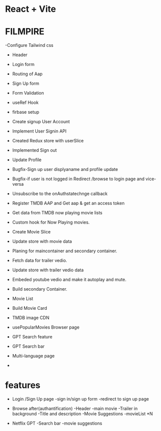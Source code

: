 # React + Vite
# FILMPIRE

-Configure Tailwind css
- Header
- Login form
- Routing of Aap
- Sign Up form
- Form Validation
- useRef Hook
- firbase setup
- Create signup  User Account
- Implement User Signin API
- Created Redux store with userSlice
- Implemented Sign out
- Update Profile
- Bugfix-Sign up user displyaname and profile update
- Bugfix-if user is not logged in Redirect /browse to login page and vice-versa
- Unsubscribe to the onAuthstatechnge callback
- Register TMDB AAP and Get aap & get an access token
- Get data from TMDB now playing movie lists
- Custom hook for Now Playing movies.
- Create Movie Slice
- Update store with movie data
- Planing for maincontainer and secondary container.
- Fetch data for trailer vedio.
- Update store with trailer vedio data
- Embeded youtube vedio and make it autoplay and mute.
- Build secondary Container.
- Movie List
- Build Movie Card
- TMDB image CDN
- usePopularMovies Browser page
- GPT Search feature
- GPT Search bar
- Multi-language page
  
- 


# features
- Login /Sign Up page
    -sign in/sign up form
    -redirect to sign up page
- Browse after(authantification)
    -Header
    -main movie
        -Trailer in background
        -Title and description
        -Movie Suggestions
            -movieList *N

 - Netflix GPT
     -Search bar
     -movie suggestions
              



